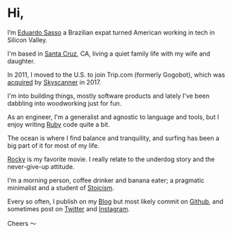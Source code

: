 # Hi,

I’m [Eduardo Sasso](/) a Brazilian expat turned American working in tech in Silicon Valley.

I'm based in [Santa Cruz](https://en.wikipedia.org/wiki/Santa_Cruz,_California), CA, living a quiet family life with my wife and daughter.

In 2011, I moved to the U.S. to join Trip.com (formerly Gogobot), which was [acquired](https://techcrunch.com/2017/11/01/ctrip-group-snaps-up-travel-search-startup-trip-com/) by [Skyscanner](https://www.skyscanner.net/) in 2017.

I'm into building things, mostly software products and lately I've been dabbling into woodworking just for fun.

As an engineer, I'm a generalist and agnostic to language and tools, but I enjoy writing [Ruby](https://www.ruby-lang.org/en/) code quite a bit.

The ocean is where I find balance and tranquility, and surfing has been a big part of it for most of my life. 

[Rocky](https://www.imdb.com/title/tt0075148/) is my favorite movie. I really relate to the underdog story and the never-give-up attitude.

I'm a morning person, coffee drinker and banana eater; a pragmatic minimalist and a student of [Stoicism](https://en.wikipedia.org/wiki/Stoicism).

Every so often, I publish on my [Blog](/blog) but most likely commit on [Github](https://github.com/eduardosasso), and sometimes post on [Twitter](https://twitter.com/eduardosasso) and [Instagram](https://www.instagram.com/eduardosasso/).

Cheers 〜

